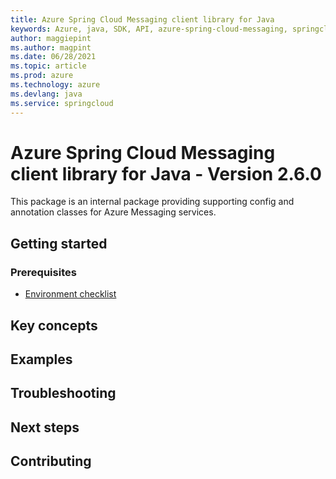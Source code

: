 ```yaml
---
title: Azure Spring Cloud Messaging client library for Java
keywords: Azure, java, SDK, API, azure-spring-cloud-messaging, springcloud
author: maggiepint
ms.author: magpint
ms.date: 06/28/2021
ms.topic: article
ms.prod: azure
ms.technology: azure
ms.devlang: java
ms.service: springcloud
---
```


# Azure Spring Cloud Messaging client library for Java - Version 2.6.0 

This package is an internal package providing supporting config and annotation classes for Azure Messaging services.

## Getting started

### Prerequisites
- [Environment checklist][environment_checklist]

## Key concepts
## Examples
## Troubleshooting
## Next steps
## Contributing

[environment_checklist]: https://github.com/Azure/azure-sdk-for-java/blob/azure-spring-cloud-messaging_2.6.0/sdk/spring/ENVIRONMENT_CHECKLIST.md#ready-to-run-checklist

